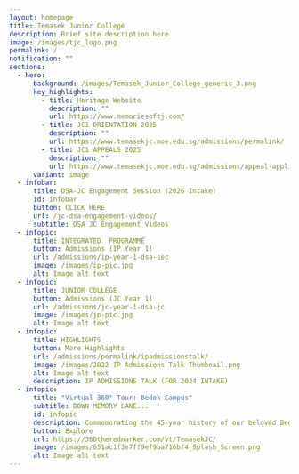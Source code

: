 ```yaml
---
layout: homepage
title: Temasek Junior College
description: Brief site description here
image: /images/tjc_logo.png
permalink: /
notification: ""
sections:
  - hero:
      background: /images/Temasek_Junior_College_generic_3.png
      key_highlights:
        - title: Heritage Website
          description: ""
          url: https://www.memoriesoftj.com/
        - title: JC1 ORIENTATION 2025
          description: ""
          url: https://www.temasekjc.moe.edu.sg/admissions/permalink/
        - title: JC1 APPEALS 2025
          description: ""
          url: https://www.temasekjc.moe.edu.sg/admissions/appeal-application-for-jc1-intake-2025/
      variant: image
  - infobar:
      title: DSA-JC Engagement Session (2026 Intake)
      id: infobar
      button: CLICK HERE
      url: /jc-dsa-engagement-videos/
      subtitle: DSA JC Engagement Videos
  - infopic:
      title: INTEGRATED  PROGRAMME
      button: Admissions (IP Year 1)
      url: /admissions/ip-year-1-dsa-sec
      image: /images/ip-pic.jpg
      alt: Image alt text
  - infopic:
      title: JUNIOR COLLEGE
      button: Admissions (JC Year 1)
      url: /admissions/jc-year-1-dsa-jc
      image: /images/jp-pic.jpg
      alt: Image alt text
  - infopic:
      title: HIGHLIGHTS
      button: More Highlights
      url: /admissions/permalink/ipadmissionstalk/
      image: /images/2022 IP Admissions Talk Thumbnail.png
      alt: Image alt text
      description: IP ADMISSIONS TALK (FOR 2024 INTAKE)
  - infopic:
      title: "Virtual 360° Tour: Bedok Campus"
      subtitle: DOWN MEMORY LANE...
      id: infopic
      description: Commemorating the 45-year history of our beloved Bedok campus
      button: Explore
      url: https://360theredmarker.com/vt/TemasekJC/
      image: /images/651ac1f3e7ff9ef9ba716bf4_Splash_Screen.png
      alt: Image alt text
---
```

